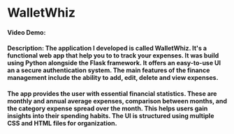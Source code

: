 # WalletWhiz
#### Video Demo:  <URL HERE>
#### Description: The application I developed is called WalletWhiz. It's a functional web app that help you to to track your expenses. It was build using Python alongside the Flask framework. It offers an easy-to-use UI an a secure authentication system. The main features of the finance management include the ability to add, edit, delete and view expenses. 

#### The app provides the user with essential financial statistics. These are monthly and annual average expenses, comparison between months, and the category expense spread over the month. This helps users gain insights into their spending habits. The UI is structured using multiple CSS and HTML files for organization.